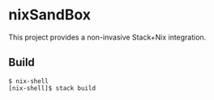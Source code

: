 # nixSandBox
This project provides a non-invasive Stack+Nix integration.

## Build
```shell
$ nix-shell
[nix-shell]$ stack build
```
